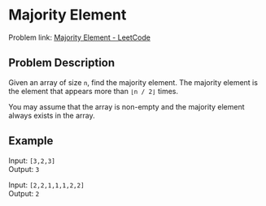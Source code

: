 # Majority Element

Problem link: [Majority Element - LeetCode](https://leetcode.com/problems/majority-element/description/)

## Problem Description

Given an array of size `n`, find the majority element. The majority element is the element that appears more than `⌊n / 2⌋` times.

You may assume that the array is non-empty and the majority element always exists in the array.

## Example

Input: `[3,2,3]`  
Output: `3`

Input: `[2,2,1,1,1,2,2]`  
Output: `2`
